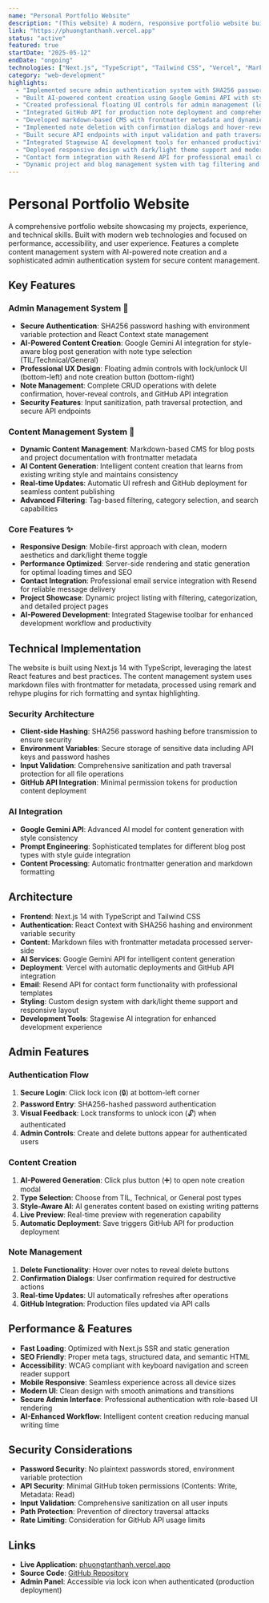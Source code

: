 ```yaml
---
name: "Personal Portfolio Website"
description: "(This website) A modern, responsive portfolio website built with Next.js and TypeScript, featuring dynamic content management, AI-powered note creation with admin authentication, and a clean, accessible design with markdown-based CMS and comprehensive security features."
link: "https://phuongtanthanh.vercel.app"
status: "active"
featured: true
startDate: "2025-05-12"
endDate: "ongoing"
technologies: ["Next.js", "TypeScript", "Tailwind CSS", "Vercel", "Markdown", "React", "Resend", "Stagewise", "Google Gemini AI", "GitHub API", "CryptoJS", "SHA256 Hashing"]
category: "web-development"
highlights:
  - "Implemented secure admin authentication system with SHA256 password hashing and React Context state management"
  - "Built AI-powered content creation using Google Gemini API with style-aware blog post generation"
  - "Created professional floating UI controls for admin management (lock/unlock + note creation buttons)"
  - "Integrated GitHub API for production note deployment and comprehensive CRUD operations"
  - "Developed markdown-based CMS with frontmatter metadata and dynamic content filtering"
  - "Implemented note deletion with confirmation dialogs and hover-reveal admin controls"
  - "Built secure API endpoints with input validation and path traversal protection"
  - "Integrated Stagewise AI development tools for enhanced productivity and development workflow"
  - "Deployed responsive design with dark/light theme support and modern UI components"
  - "Contact form integration with Resend API for professional email communication"
  - "Dynamic project and blog management system with tag filtering and search capabilities"
---
```


# Personal Portfolio Website

A comprehensive portfolio website showcasing my projects, experience, and technical skills. Built with modern web technologies and focused on performance, accessibility, and user experience. Features a complete content management system with AI-powered note creation and a sophisticated admin authentication system for secure content management.

## Key Features

### Admin Management System 🔐
- **Secure Authentication**: SHA256 password hashing with environment variable protection and React Context state management
- **AI-Powered Content Creation**: Google Gemini AI integration for style-aware blog post generation with note type selection (TIL/Technical/General)
- **Professional UX Design**: Floating admin controls with lock/unlock UI (bottom-left) and note creation button (bottom-right)
- **Note Management**: Complete CRUD operations with delete confirmation, hover-reveal controls, and GitHub API integration
- **Security Features**: Input sanitization, path traversal protection, and secure API endpoints

### Content Management System 📝
- **Dynamic Content Management**: Markdown-based CMS for blog posts and project documentation with frontmatter metadata
- **AI Content Generation**: Intelligent content creation that learns from existing writing style and maintains consistency
- **Real-time Updates**: Automatic UI refresh and GitHub deployment for seamless content publishing
- **Advanced Filtering**: Tag-based filtering, category selection, and search capabilities

### Core Features ✨
- **Responsive Design**: Mobile-first approach with clean, modern aesthetics and dark/light theme toggle
- **Performance Optimized**: Server-side rendering and static generation for optimal loading times and SEO
- **Contact Integration**: Professional email service integration with Resend for reliable message delivery
- **Project Showcase**: Dynamic project listing with filtering, categorization, and detailed project pages
- **AI-Powered Development**: Integrated Stagewise toolbar for enhanced development workflow and productivity

## Technical Implementation

The website is built using Next.js 14 with TypeScript, leveraging the latest React features and best practices. The content management system uses markdown files with frontmatter for metadata, processed using remark and rehype plugins for rich formatting and syntax highlighting.

### Security Architecture
- **Client-side Hashing**: SHA256 password hashing before transmission to ensure security
- **Environment Variables**: Secure storage of sensitive data including API keys and password hashes
- **Input Validation**: Comprehensive sanitization and path traversal protection for all file operations
- **GitHub API Integration**: Minimal permission tokens for production content deployment

### AI Integration
- **Google Gemini API**: Advanced AI model for content generation with style consistency
- **Prompt Engineering**: Sophisticated templates for different blog post types with style guide integration
- **Content Processing**: Automatic frontmatter generation and markdown formatting

## Architecture

- **Frontend**: Next.js 14 with TypeScript and Tailwind CSS
- **Authentication**: React Context with SHA256 hashing and environment variable security
- **Content**: Markdown files with frontmatter metadata processed server-side
- **AI Services**: Google Gemini API for intelligent content generation
- **Deployment**: Vercel with automatic deployments and GitHub API integration
- **Email**: Resend API for contact form functionality with professional templates
- **Styling**: Custom design system with dark/light theme support and responsive layout
- **Development Tools**: Stagewise AI integration for enhanced development experience

## Admin Features

### Authentication Flow
1. **Secure Login**: Click lock icon (🔒) at bottom-left corner
2. **Password Entry**: SHA256-hashed password authentication
3. **Visual Feedback**: Lock transforms to unlock icon (🔓) when authenticated
4. **Admin Controls**: Create and delete buttons appear for authenticated users

### Content Creation
1. **AI-Powered Generation**: Click plus button (➕) to open note creation modal
2. **Type Selection**: Choose from TIL, Technical, or General post types
3. **Style-Aware AI**: AI generates content based on existing writing patterns
4. **Live Preview**: Real-time preview with regeneration capability
5. **Automatic Deployment**: Save triggers GitHub API for production deployment

### Note Management
1. **Delete Functionality**: Hover over notes to reveal delete buttons
2. **Confirmation Dialogs**: User confirmation required for destructive actions
3. **Real-time Updates**: UI automatically refreshes after operations
4. **GitHub Integration**: Production files updated via API calls

## Performance & Features

- **Fast Loading**: Optimized with Next.js SSR and static generation
- **SEO Friendly**: Proper meta tags, structured data, and semantic HTML
- **Accessibility**: WCAG compliant with keyboard navigation and screen reader support
- **Mobile Responsive**: Seamless experience across all device sizes
- **Modern UI**: Clean design with smooth animations and transitions
- **Secure Admin Interface**: Professional authentication with role-based UI rendering
- **AI-Enhanced Workflow**: Intelligent content creation reducing manual writing time

## Security Considerations

- **Password Security**: No plaintext passwords stored, environment variable protection
- **API Security**: Minimal GitHub token permissions (Contents: Write, Metadata: Read)
- **Input Validation**: Comprehensive sanitization on all user inputs
- **Path Protection**: Prevention of directory traversal attacks
- **Rate Limiting**: Consideration for GitHub API usage limits

## Links

- **Live Application**: [phuongtanthanh.vercel.app](https://phuongtanthanh.vercel.app)
- **Source Code**: [GitHub Repository](https://github.com/ptt3199/my-website)
- **Admin Panel**: Accessible via lock icon when authenticated (production deployment)